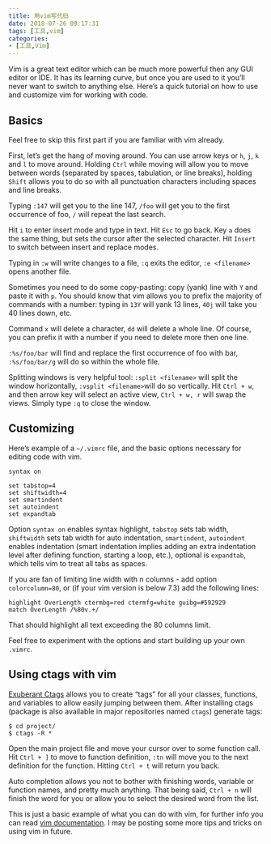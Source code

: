 ```yaml
---
title: 用vim写代码
date: 2018-07-26 09:17:31
tags: [工具,vim]
categories: 
- [工具,Vim]
---
```




Vim is a great text editor which can be much more powerful then any GUI editor or IDE. It has its learning curve, but once you are used to it you’ll never want to switch to anything else. Here’s a quick tutorial on how to use and customize vim for working with code.

<!--more-->

## Basics

Feel free to skip this first part if you are familiar with vim already.

First, let’s get the hang of moving around. You can use arrow keys or `h`, `j`, `k` and `l` to move around. Holding `Ctrl` while moving will allow you to move between words (separated by spaces, tabulation, or line breaks), holding `Shift` allows you to do so with all punctuation characters including spaces and line breaks.

Typing `:147` will get you to the line 147, `/foo` will get you to the first occurrence of foo, `/` will repeat the last search.

Hit `i` to enter insert mode and type in text. Hit `Esc` to go back. Key `a` does the same thing, but sets the cursor after the selected character. Hit `Insert` to switch between insert and replace modes.

Typing in `:w` will write changes to a file, `:q` exits the editor, `:e <filename>` opens another file.

Sometimes you need to do some copy-pasting: copy (yank) line with `Y` and paste it with `p`. You should know that vim allows you to prefix the majority of commands with a number: typing in `13Y` will yank 13 lines, `40j` will take you 40 lines down, etc.

Command `x` will delete a character, `dd` will delete a whole line. Of course, you can prefix it with a number if you need to delete more then one line.

`:%s/foo/bar` will find and replace the first occurrence of foo with bar, `:%s/foo/bar/g` will do so within the whole file.

Splitting windows is very helpful tool: `:split <filename>` will split the window horizontally, `:vsplit <filename>`will do so vertically. Hit `Ctrl + w`, and then arrow key will select an active view, `Ctrl + w, r` will swap the views. Simply type `:q` to close the window.

## Customizing

Here’s example of a `~/.vimrc` file, and the basic options necessary for editing code with vim.

```
syntax on

set tabstop=4
set shiftwidth=4
set smartindent
set autoindent
set expandtab
```

Option `syntax on` enables syntax highlight, `tabstop` sets tab width, `shiftwidth` sets tab width for auto indentation, `smartindent`, `autoindent` enables indentation (smart indentation implies adding an extra indentation level after defining function, starting a loop, etc.), optional is `expandtab`, which tells vim to treat all tabs as spaces.

If you are fan of limiting line width with n columns - add option `colorcolumn=80`, or (if your vim version is below 7.3) add the following lines:

```
highlight OverLength ctermbg=red ctermfg=white guibg=#592929
match OverLength /%80v.+/
```

That should highlight all text exceeding the 80 columns limit.

Feel free to experiment with the options and start building up your own `.vimrc`.

## Using ctags with vim

[Exuberant Ctags](http://ctags.sourceforge.net/) allows you to create “tags” for all your classes, functions, and variables to allow easily jumping between them. After installing ctags (package is also available in major repositories named `ctags`) generate tags:

```
$ cd project/
$ ctags -R *
```

Open the main project file and move your cursor over to some function call. Hit `Ctrl + ]` to move to function definition, `:tn` will move you to the next definition for the function. Hitting `Ctrl + t` will return you back.

Auto completion allows you not to bother with finishing words, variable or function names, and pretty much anything. That being said, `Ctrl + n` will finish the word for you or allow you to select the desired word from the list.

This is just a basic example of what you can do with vim, for further info you can read [vim documentation](http://www.vim.org/docs.php). I may be posting some more tips and tricks on using vim in future.